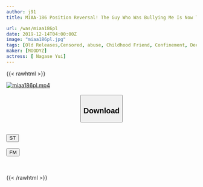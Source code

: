 ```yaml
---
author: j91
title: MIAA-186 Position Reversal! The Guy Who Was Bullying Me Is Now The Target Of Bullying ... One Day, The Bullying Girls Are Trapped In The Warehouse And They Are Alone! ! I Got Angry And Libido Exploding And Doing Revenge And Revenge. Yui Nagase

url: /was/miaa186pl
date: 2019-12-14T04:00:00Z
image: "miaa186pl.jpg"
tags: [Old Releases,Censored, abuse, Childhood Friend, Confinement, Deep Throating, School Girls]
maker: [MOODYZ]
actress: [ Nagase Yui]
---
```



{{< rawhtml >}}

<div class="video" data-videoid="ePVe663qm0CYYOk">
    <a href="javascript:;">
        <img src="/was/miaa186pl/miaa186pl.jpg" width="WIDTH" height="HEIGHT" alt="miaa186pl.mp4" loading="lazy">
    </a>
</div>

<script type="text/javascript" src="https://j91.asia/asset/on-demand-st.js"></script>

<br>
  <link rel="stylesheet" href="https://j91.asia/asset/bs5.css">
  
  <center>
  <button class="btn btn-primary" type="button" data-bs-toggle="collapse" data-bs-target=".multi-collapse" aria-expanded="false" aria-controls="multiCollapseExample1 multiCollapseExample2"><h2>Download</h2></button></center>
</p>
<div class="row">
  <div class="col">
    <div class="collapse multi-collapse" id="multiCollapseExample1">
      <div class="card card-body">
	      	      <br>
<div class="buttons">  
<a href="https://streamtape.to/v/ePVe663qm0CYYOk" target="_blank"><button class="btn-hover color-3"><i class="fa fa-download"></i> ST</button></a></div>
    </div>
  </div>
</div>
  <div class="col">
    <div class="collapse multi-collapse" id="multiCollapseExample2">
      <div class="card card-body">
	      <br>
<div class="buttons">
    <a href="https://filemoon.sx/d/58gonrtwpj39" target="_blank"><button class="btn-hover color-8"><i class="fa fa-download"></i> FM</button></a></div>
<br><br>
      </div>
    </div>
  </div>
</div>

{{< /rawhtml >}}